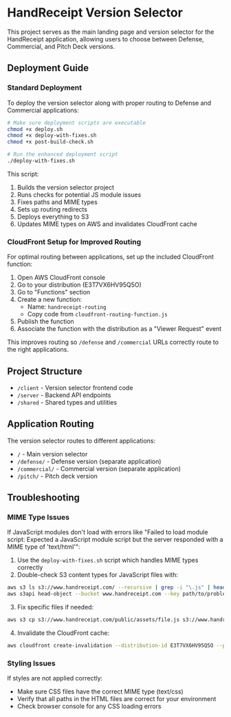 # HandReceipt Version Selector

This project serves as the main landing page and version selector for the HandReceipt application, allowing users to choose between Defense, Commercial, and Pitch Deck versions.

## Deployment Guide

### Standard Deployment

To deploy the version selector along with proper routing to Defense and Commercial applications:

```bash
# Make sure deployment scripts are executable
chmod +x deploy.sh
chmod +x deploy-with-fixes.sh
chmod +x post-build-check.sh

# Run the enhanced deployment script
./deploy-with-fixes.sh
```

This script:
1. Builds the version selector project
2. Runs checks for potential JS module issues
3. Fixes paths and MIME types
4. Sets up routing redirects
5. Deploys everything to S3
6. Updates MIME types on AWS and invalidates CloudFront cache

### CloudFront Setup for Improved Routing

For optimal routing between applications, set up the included CloudFront function:

1. Open AWS CloudFront console
2. Go to your distribution (E3T7VX6HV95Q5O)
3. Go to "Functions" section
4. Create a new function:
   - Name: `handreceipt-routing`
   - Copy code from `cloudfront-routing-function.js`
5. Publish the function
6. Associate the function with the distribution as a "Viewer Request" event

This improves routing so `/defense` and `/commercial` URLs correctly route to the right applications.

## Project Structure

- `/client` - Version selector frontend code
- `/server` - Backend API endpoints
- `/shared` - Shared types and utilities

## Application Routing

The version selector routes to different applications:

- `/` - Main version selector
- `/defense/` - Defense version (separate application)
- `/commercial/` - Commercial version (separate application)
- `/pitch/` - Pitch deck version

## Troubleshooting

### MIME Type Issues

If JavaScript modules don't load with errors like "Failed to load module script: Expected a JavaScript module script but the server responded with a MIME type of 'text/html'":

1. Use the `deploy-with-fixes.sh` script which handles MIME types correctly
2. Double-check S3 content types for JavaScript files with:

```bash
aws s3 ls s3://www.handreceipt.com/ --recursive | grep -i "\.js" | head -10
aws s3api head-object --bucket www.handreceipt.com --key path/to/problem/file.js
```

3. Fix specific files if needed:

```bash
aws s3 cp s3://www.handreceipt.com/public/assets/file.js s3://www.handreceipt.com/public/assets/file.js --content-type "application/javascript" --metadata-directive REPLACE
```

4. Invalidate the CloudFront cache:

```bash
aws cloudfront create-invalidation --distribution-id E3T7VX6HV95Q5O --paths "/*"
```

### Styling Issues

If styles are not applied correctly:
- Make sure CSS files have the correct MIME type (text/css)
- Verify that all paths in the HTML files are correct for your environment
- Check browser console for any CSS loading errors
